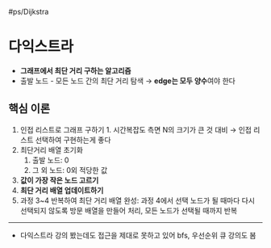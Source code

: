 #ps/Dijkstra
# 다익스트라
- **그래프에서 최단 거리 구하는 알고리즘**
- 출발 노드 - 모든 노드 간의 최단 거리 탐색 → **edge는 모두 양수**여야 한다

## 핵심 이론
1. 인접 리스트로 그래프 구하기
		1. 시간복잡도 측면 N의 크기가 큰 것 대비 → 인접 리스트 선택하여 구현하는게 좋다
2. 최단거리 배열 초기화
	1. 출발 노드: 0
	2. 그 외 노드: 0외 적당한 값
3. **값이 가장 작은 노드 고르기**
4. **최단 거리 배열 업데이트하기**
5. 과정 3~4 반복하여 최단 거리 배열 완성: 과정 4에서 선택 노드가 될 때마다 다시 선택되지 않도록 방문 배열을 만들어 처리, 모든 노드가 선택될 때까지 반복

---

- 다익스트라 강의 봤는데도 접근을 제대로 못하고 있어 bfs, 우선순위 큐 강의도 봄